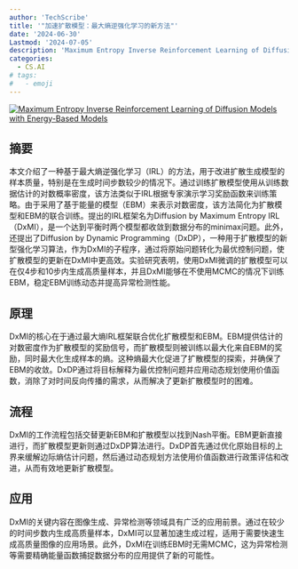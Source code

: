 ```yaml
---
author: 'TechScribe'
title: '"加速扩散模型：最大熵逆强化学习的新方法"'
date: '2024-06-30'
Lastmod: '2024-07-05'
description: 'Maximum Entropy Inverse Reinforcement Learning of Diffusion Models with Energy-Based Models'
categories:
  - CS.AI
# tags:
#   - emoji
---
```


[![Maximum Entropy Inverse Reinforcement Learning of Diffusion Models with Energy-Based Models](https://arxiv-research-1301205113.cos.ap-guangzhou.myqcloud.com/images/2407.00626v1.pdf_0.jpg)](https://arxiv.org/abs/2407.00626v1)

## 摘要

本文介绍了一种基于最大熵逆强化学习（IRL）的方法，用于改进扩散生成模型的样本质量，特别是在生成时间步数较少的情况下。通过训练扩散模型使用从训练数据估计的对数概率密度，该方法类似于IRL根据专家演示学习奖励函数来训练策略。由于采用了基于能量的模型（EBM）来表示对数密度，该方法简化为扩散模型和EBM的联合训练。提出的IRL框架名为Diffusion by Maximum Entropy IRL（DxMI），是一个达到平衡时两个模型都收敛到数据分布的minimax问题。此外，还提出了Diffusion by Dynamic Programming（DxDP），一种用于扩散模型的新型强化学习算法，作为DxMI的子程序，通过将原始问题转化为最优控制问题，使扩散模型的更新在DxMI中更高效。实验研究表明，使用DxMI微调的扩散模型可以在仅4步和10步内生成高质量样本，并且DxMI能够在不使用MCMC的情况下训练EBM，稳定EBM训练动态并提高异常检测性能。<!--more-->

## 原理

DxMI的核心在于通过最大熵IRL框架联合优化扩散模型和EBM。EBM提供估计的对数密度作为扩散模型的奖励信号，而扩散模型则被训练以最大化来自EBM的奖励，同时最大化生成样本的熵。这种熵最大化促进了扩散模型的探索，并确保了EBM的收敛。DxDP通过将目标解释为最优控制问题并应用动态规划使用价值函数，消除了对时间反向传播的需求，从而解决了更新扩散模型时的困难。

## 流程

DxMI的工作流程包括交替更新EBM和扩散模型以找到Nash平衡。EBM更新直接进行，而扩散模型更新则通过DxDP算法进行。DxDP首先通过优化原始目标的上界来缓解边际熵估计问题，然后通过动态规划方法使用价值函数进行政策评估和改进，从而有效地更新扩散模型。

## 应用

DxMI的关键内容在图像生成、异常检测等领域具有广泛的应用前景。通过在较少的时间步数内生成高质量样本，DxMI可以显著加速生成过程，适用于需要快速生成高质量图像的应用场景。此外，DxMI在训练EBM时无需MCMC，这为异常检测等需要精确能量函数捕捉数据分布的应用提供了新的可能性。
